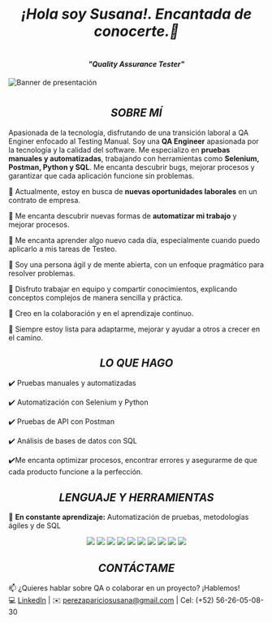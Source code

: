 # <h1 align="center"> _**¡Hola soy Susana!. Encantada de conocerte.👋**_ </h1>  

# <h4 align="center"> _**"Quality Assurance Tester"**_ </h4>

![Banner de presentación](https://media.licdn.com/dms/image/v2/D5616AQGegIbxiFdP4A/profile-displaybackgroundimage-shrink_350_1400/B56ZXav1iaGcAk-/0/1743131729339?e=1758153600&v=beta&t=Eaixf3hp8CsiVk5JKFvel0ZWIjauTCTsXqNz6UFKgdA)

# <h2 align="center"> _**SOBRE MÍ**_ </h2>

Apasionada de la tecnología, disfrutando de una transición laboral a QA Enginer enfocado al Testing Manual. Soy una **QA Engineer** apasionada por la tecnología y la calidad del software. Me especializo en **pruebas manuales y automatizadas**, trabajando con herramientas como **Selenium, Postman, Python y SQL**. Me encanta descubrir bugs, mejorar procesos y garantizar que cada aplicación funcione sin problemas.

🚀 Actualmente, estoy en busca de **nuevas oportunidades laborales** en un contrato de empresa.

🚀 Me encanta descubrir nuevas formas de **automatizar mi trabajo** y mejorar procesos.

🚀 Me encanta aprender algo nuevo cada día, especialmente cuando puedo aplicarlo a mis tareas de Testeo.

🚀 Soy una persona ágil y de mente abierta, con un enfoque pragmático para resolver problemas.

🚀 Disfruto trabajar en equipo y compartir conocimientos, explicando conceptos complejos de manera sencilla y práctica.

🚀 Creo en la colaboración y en el aprendizaje continuo. 

🚀 Siempre estoy lista para adaptarme, mejorar y ayudar a otros a crecer en el camino.

### <h2 align="center">_**LO QUE HAGO**_</h2> 

✔️ Pruebas manuales y automatizadas  

✔️ Automatización con Selenium y Python  

✔️ Pruebas de API con Postman  

✔️ Análisis de bases de datos con SQL 

✔️Me encanta optimizar procesos, encontrar errores y asegurarme de que cada producto funcione a la perfección.  

### <h2 align="center">_**LENGUAJE Y HERRAMIENTAS**_</h2>

🔹 **En constante aprendizaje:** Automatización de pruebas, metodologías ágiles y de SQL

<p align="center">
  <img src="https://img.shields.io/badge/Excel-217346?style=for-the-badge&logo=microsoft-excel&logoColor=white" />
  <img src="https://img.shields.io/badge/Python-3776AB?style=for-the-badge&logo=python&logoColor=white" />
  <img src="https://img.shields.io/badge/MySQL-4479A1?style=for-the-badge&logo=mysql&logoColor=white" />
  <img src="https://img.shields.io/badge/SQL-CC2927?style=for-the-badge&logo=microsoft-sql-server&logoColor=white" />
  <img src="https://img.shields.io/badge/JIRA-0052CC?style=for-the-badge&logo=jira&logoColor=white" />
  <img src="https://img.shields.io/badge/Selenium-43B02A?style=for-the-badge&logo=selenium&logoColor=white" />
  <img src="https://img.shields.io/badge/Postman-FF6C37?style=for-the-badge&logo=postman&logoColor=white" />
  <img src="https://img.shields.io/badge/GitHub-181717?style=for-the-badge&logo=github&logoColor=white" />
  <img src="https://img.shields.io/badge/Microsoft_Office-D83B01?style=for-the-badge&logo=microsoft-office&logoColor=white" />
  <img src="https://img.shields.io/badge/DevTools-4285F4?style=for-the-badge&logo=google-chrome&logoColor=white" />
</p>

### <h2 align="center">_**CONTÁCTAME**_</h2>

📫 ¿Quieres hablar sobre QA o colaborar en un proyecto? ¡Hablemos!   
💻 [LinkedIn](https://www.linkedin.com/in/p%C3%A9rez-aparicio-susana-9a322529b/) | ✉️ perezapariciosusana@gmail.com | Cel: (+52) 56-26-05-08-30 
